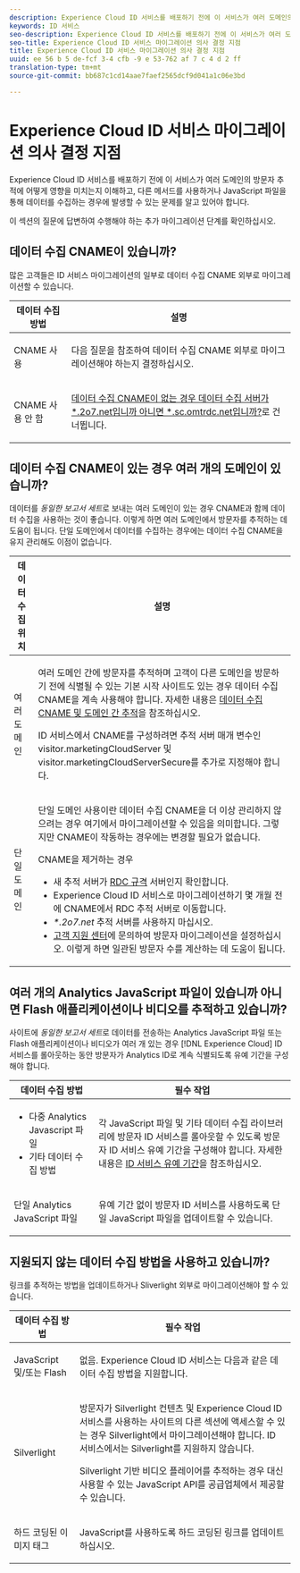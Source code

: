 ```yaml
---
description: Experience Cloud ID 서비스를 배포하기 전에 이 서비스가 여러 도메인의 방문자 추적에 어떻게 영향을 미치는지 이해하고, 다른 메서드를 사용하거나 JavaScript 파일을 통해 데이터를 수집하는 경우에 발생할 수 있는 문제를 알고 있어야 합니다.
keywords: ID 서비스
seo-description: Experience Cloud ID 서비스를 배포하기 전에 이 서비스가 여러 도메인의 방문자 추적에 어떻게 영향을 미치는지 이해하고, 다른 메서드를 사용하거나 JavaScript 파일을 통해 데이터를 수집하는 경우에 발생할 수 있는 문제를 알고 있어야 합니다.
seo-title: Experience Cloud ID 서비스 마이그레이션 의사 결정 지점
title: Experience Cloud ID 서비스 마이그레이션 의사 결정 지점
uuid: ee 56 b 5 de-fcf 3-4 cfb -9 e 53-762 af 7 c 4 d 2 ff
translation-type: tm+mt
source-git-commit: bb687c1cd14aae7faef2565dcf9d041a1c06e3bd

---
```



# Experience Cloud ID 서비스 마이그레이션 의사 결정 지점

Experience Cloud ID 서비스를 배포하기 전에 이 서비스가 여러 도메인의 방문자 추적에 어떻게 영향을 미치는지 이해하고, 다른 메서드를 사용하거나 JavaScript 파일을 통해 데이터를 수집하는 경우에 발생할 수 있는 문제를 알고 있어야 합니다.

이 섹션의 질문에 답변하여 수행해야 하는 추가 마이그레이션 단계를 확인하십시오.

## 데이터 수집 CNAME이 있습니까?

많은 고객들은 ID 서비스 마이그레이션의 일부로 데이터 수집 CNAME 외부로 마이그레이션할 수 있습니다.

<table id="table_13F7C1E3D64D4F86B0149C9D3B54AADD"> 
 <thead> 
  <tr> 
   <th colname="col1" class="entry"> 데이터 수집 방법 </th> 
   <th colname="col2" class="entry"> 설명 </th> 
  </tr> 
 </thead>
 <tbody> 
  <tr> 
   <td colname="col1"> <p>CNAME 사용 </p> </td> 
   <td colname="col2"> <p>다음 질문을 참조하여 데이터 수집 CNAME 외부로 마이그레이션해야 하는지 결정하십시오. </p> </td> 
  </tr> 
  <tr> 
   <td colname="col1"> <p>CNAME 사용 안 함 </p> </td> 
   <td colname="col2"> <p><a href="../../mcvid-reference/mcvid-analytics-reference/mcvid-migration-decisions.md#section-34dabde7780e4a339f134c0ca7768961" format="dita" scope="local">데이터 수집 CNAME이 없는 경우 데이터 수집 서버가 *.2o7.net입니까 아니면 *.sc.omtrdc.net입니까?</a>로 건너뜁니다. </p> </td> 
  </tr> 
 </tbody> 
</table>

## 데이터 수집 CNAME이 있는 경우 여러 개의 도메인이 있습니까?

데이터를 *동일한 보고서 세트*로 보내는 여러 도메인이 있는 경우 CNAME과 함께 데이터 수집을 사용하는 것이 좋습니다. 이렇게 하면 여러 도메인에서 방문자를 추적하는 데 도움이 됩니다. 단일 도메인에서 데이터를 수집하는 경우에는 데이터 수집 CNAME을 유지 관리해도 이점이 없습니다.

<table id="table_D132BCA243E54657AEC930559343FDD3"> 
 <thead> 
  <tr> 
   <th colname="col1" class="entry"> 데이터 수집 위치 </th> 
   <th colname="col2" class="entry"> 설명 </th> 
  </tr> 
 </thead>
 <tbody> 
  <tr> 
   <td colname="col1"> <p>여러 도메인 </p> </td> 
   <td colname="col2"> <p>여러 도메인 간에 방문자를 추적하며 고객이 다른 도메인을 방문하기 전에 식별될 수 있는 기본 시작 사이트도 있는 경우 데이터 수집 CNAME을 계속 사용해야 합니다. 자세한 내용은 <a href="../../mcvid-reference/mcvid-analytics-reference/mcvid-cname.md#concept-4df91f8a30ad4ec7a01eb943d579cc9d" format="dita" scope="local">데이터 수집 CNAME 및 도메인 간 추적</a>을 참조하십시오. </p> <p>ID 서비스에서 CNAME를 구성하려면 추적 서버 매개 변수인 <span class="codeph">visitor.marketingCloudServer</span> 및 <span class="codeph">visitor.marketingCloudServerSecure</span>를 추가로 지정해야 합니다. </p> </td> 
  </tr> 
  <tr> 
   <td colname="col1"> <p>단일 도메인 </p> </td> 
   <td colname="col2"> <p>단일 도메인 사용이란 데이터 수집 CNAME을 더 이상 관리하지 않으려는 경우 여기에서 마이그레이션할 수 있음을 의미합니다. 그렇지만 CNAME이 작동하는 경우에는 변경할 필요가 없습니다. </p> <p>CNAME을 제거하는 경우 </p> 
    <ul id="ul_12CDECEFC7BB41A18895B507CAA42315"> 
     <li id="li_32E2CD3E58454E20A642BADE507AE86E">새 추적 서버가 <a href="https://marketing.adobe.com/resources/help/en_US/whitepapers/rdc/" format="https" scope="external">RDC 규격</a> 서버인지 확인합니다. </li> 
     <li id="li_865BB6DAA3594EBBAB688E73C8343762"><span class="keyword">Experience Cloud</span> ID 서비스로 마이그레이션하기 몇 개월 전에 CNAME에서 RDC 추적 서버로 이동합니다. </li> 
     <li id="li_284A015177554C848C8648DC5BBAA365"> <i>*.2o7.net</i> 추적 서버를 사용하지 <span class="codeph">마십시오</span>. </li> 
     <li id="li_B1ABF03DC46C42059F61542CDE0FE5A1"><a href="https://helpx.adobe.com/marketing-cloud/contact-support.html" format="https" scope="external">고객 지원 센터</a>에 문의하여 방문자 마이그레이션을 설정하십시오. 이렇게 하면 일관된 방문자 수를 계산하는 데 도움이 됩니다. </li> 
    </ul> </td> 
  </tr> 
 </tbody> 
</table>

## 여러 개의 Analytics JavaScript 파일이 있습니까 아니면 Flash 애플리케이션이나 비디오를 추적하고 있습니까?

사이트에 *동일한 보고서 세트*로 데이터를 전송하는 Analytics JavaScript 파일 또는 Flash 애플리케이션이나 비디오가 여러 개 있는 경우 [!DNL Experience Cloud] ID 서비스를 롤아웃하는 동안 방문자가 Analytics ID로 계속 식별되도록 유예 기간을 구성해야 합니다.

<table id="table_8A4EA063AF4345B69BC98537E2E702BA"> 
 <thead> 
  <tr> 
   <th colname="col1" class="entry"> 데이터 수집 방법 </th> 
   <th colname="col2" class="entry"> 필수 작업 </th> 
  </tr> 
 </thead>
 <tbody> 
  <tr> 
   <td colname="col1"> 
    <ul id="ul_910DD99E074E49C6907F86426EFA5BF2"> 
     <li id="li_4366CC8EB7A54A959568E3761ABBBF23">다중 Analytics Javascript 파일 </li> 
     <li id="li_B8A8132019EA48088E4F37E36F153D76">기타 데이터 수집 방법 </li> 
    </ul> </td> 
   <td colname="col2"> <p>각 JavaScript 파일 및 기타 데이터 수집 라이브러리에 방문자 ID 서비스를 롤아웃할 수 있도록 방문자 ID 서비스 유예 기간을 구성해야 합니다. 자세한 내용은 <a href="../../mcvid-reference/mcvid-analytics-reference/mcvid-grace-period.md" format="dita" scope="local"> ID 서비스 유예 기간</a>을 참조하십시오. </p> </td> 
  </tr> 
  <tr> 
   <td colname="col1"> <p>단일 Analytics JavaScript 파일 </p> </td> 
   <td colname="col2"> <p>유예 기간 없이 방문자 ID 서비스를 사용하도록 단일 JavaScript 파일을 업데이트할 수 있습니다. </p> </td> 
  </tr> 
 </tbody> 
</table>

## 지원되지 않는 데이터 수집 방법을 사용하고 있습니까?

링크를 추적하는 방법을 업데이트하거나 Sliverlight 외부로 마이그레이션해야 할 수 있습니다.

<table id="table_A72AEB92F48345DD83F136B9989F4EF9"> 
 <thead> 
  <tr> 
   <th colname="col1" class="entry"> 데이터 수집 방법 </th> 
   <th colname="col2" class="entry"> 필수 작업 </th> 
  </tr> 
 </thead>
 <tbody> 
  <tr> 
   <td colname="col1"> <p>JavaScript 및/또는 Flash </p> </td> 
   <td colname="col2"> <p>없음. <span class="keyword">Experience Cloud</span> ID 서비스는 다음과 같은 데이터 수집 방법을 지원합니다. </p> </td> 
  </tr> 
  <tr> 
   <td colname="col1"> <p>Silverlight </p> </td> 
   <td colname="col2"> <p>방문자가 Silverlight 컨텐츠 및 <span class="keyword">Experience Cloud</span> ID 서비스를 사용하는 사이트의 다른 섹션에 액세스할 수 있는 경우 Silverlight에서 마이그레이션해야 합니다. ID 서비스에서는 Silverlight를 지원하지 않습니다. </p> <p> Silverlight 기반 비디오 플레이어를 추적하는 경우 대신 사용할 수 있는 JavaScript API를 공급업체에서 제공할 수 있습니다. </p> </td> 
  </tr> 
  <tr> 
   <td colname="col1"> <p>하드 코딩된 이미지 태그 </p> </td> 
   <td colname="col2"> <p>JavaScript를 사용하도록 하드 코딩된 링크를 업데이트하십시오. </p> </td> 
  </tr> 
 </tbody> 
</table>

